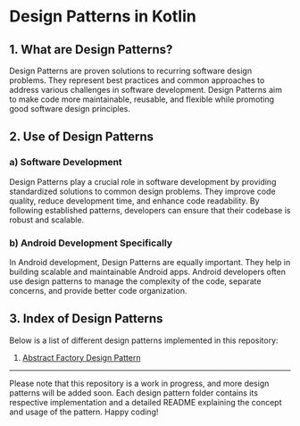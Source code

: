 # Design Patterns in Kotlin

## 1. What are Design Patterns?

Design Patterns are proven solutions to recurring software design problems. They represent best practices and common approaches to address various challenges in software development. Design Patterns aim to make code more maintainable, reusable, and flexible while promoting good software design principles.

## 2. Use of Design Patterns

### a) Software Development

Design Patterns play a crucial role in software development by providing standardized solutions to common design problems. They improve code quality, reduce development time, and enhance code readability. By following established patterns, developers can ensure that their codebase is robust and scalable.

### b) Android Development Specifically

In Android development, Design Patterns are equally important. They help in building scalable and maintainable Android apps. Android developers often use design patterns to manage the complexity of the code, separate concerns, and provide better code organization.

## 3. Index of Design Patterns

Below is a list of different design patterns implemented in this repository:

1. [Abstract Factory Design Pattern](src/main/kotlin/creationalDesignPatterns/abstractFactory/Readme.md)

---
Please note that this repository is a work in progress, and more design patterns will be added soon. Each design pattern folder contains its respective implementation and a detailed README explaining the concept and usage of the pattern. Happy coding!
